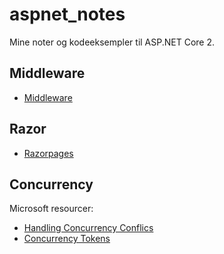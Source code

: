 # aspnet_notes
Mine noter og kodeeksempler til ASP.NET Core 2.


## Middleware
 - [Middleware](/middleware/README.md)
 
## Razor
 - [Razorpages](/razor/README.md)
 
## Concurrency
Microsoft resourcer:
 - [Handling Concurrency Conflics](https://docs.microsoft.com/en-us/ef/core/saving/concurrency)
 - [Concurrency Tokens](https://docs.microsoft.com/en-us/ef/core/modeling/concurrency)
